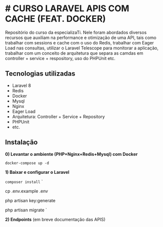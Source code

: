
# # CURSO LARAVEL APIS COM CACHE (FEAT. DOCKER)
Repositório do curso da especializaTi. Nele foram abordados diversos recursos que auxiliam na performance e otimização de uma API, tais como trabalhar com sessions e cache com o uso do Redis, trabalhar com Eager Load nas consultas, utilizar o Laravel Telescope para monitorar a aplicação, trabalhar com um conceito de arquitetura que separa as camdas em controller + service + respository, uso do PHPUnit  etc.

## Tecnologias utilizadas

- Laravel 8
- Redis
- Docker
- Mysql
- Nginx
- Eager Load
- Arquitetura: Controller + Service + Repository
- PHPUnit
- etc.


## Instalação
**0) Levantar o ambiente (PHP+Nginx+Redis+Mysql) com Docker**

`docker-compose up -d`


**1) Baixar e configurar o Laravel**

`
composer install
`
`

cp .env.example .env
`
`

php artisan key:generate
`
`

php artisan migrate
`


**2) Endpoints**
(em breve documentação das APIS)

    
